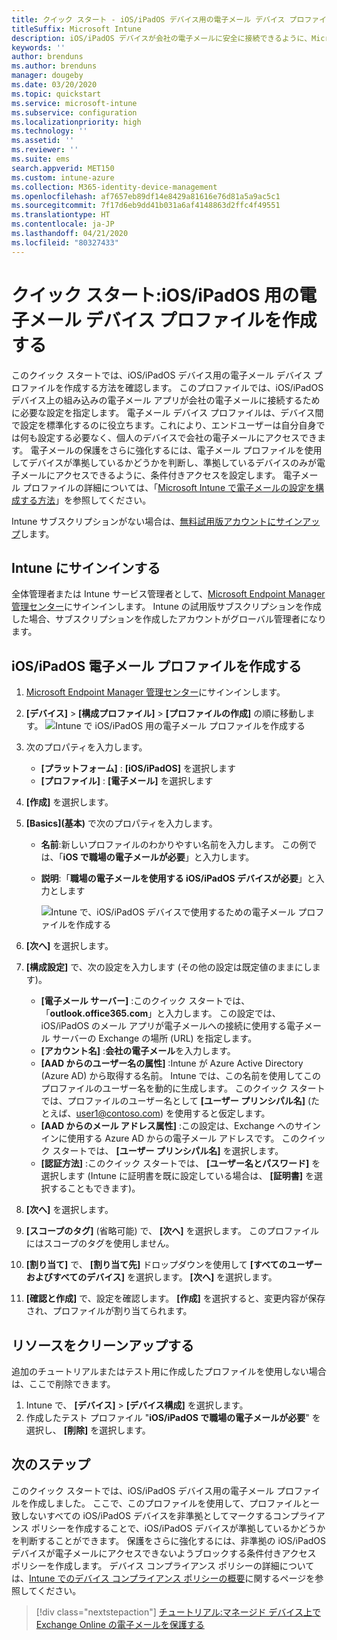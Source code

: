 ```yaml
---
title: クイック スタート - iOS/iPadOS デバイス用の電子メール デバイス プロファイルを作成する
titleSuffix: Microsoft Intune
description: iOS/iPadOS デバイスが会社の電子メールに安全に接続できるように、Microsoft Intune を使用して電子メール デバイス プロファイルを作成する方法について説明します。
keywords: ''
author: brenduns
ms.author: brenduns
manager: dougeby
ms.date: 03/20/2020
ms.topic: quickstart
ms.service: microsoft-intune
ms.subservice: configuration
ms.localizationpriority: high
ms.technology: ''
ms.assetid: ''
ms.reviewer: ''
ms.suite: ems
search.appverid: MET150
ms.custom: intune-azure
ms.collection: M365-identity-device-management
ms.openlocfilehash: af7657eb89df14e8429a81616e76d81a5a9ac5c1
ms.sourcegitcommit: 7f17d6eb9dd41b031a6af4148863d2ffc4f49551
ms.translationtype: HT
ms.contentlocale: ja-JP
ms.lasthandoff: 04/21/2020
ms.locfileid: "80327433"
---
```

# <a name="quickstart-create-an-email-device-profile-for-iosipados"></a>クイック スタート:iOS/iPadOS 用の電子メール デバイス プロファイルを作成する

このクイック スタートでは、iOS/iPadOS デバイス用の電子メール デバイス プロファイルを作成する方法を確認します。 このプロファイルでは、iOS/iPadOS デバイス上の組み込みの電子メール アプリが会社の電子メールに接続するために必要な設定を指定します。 電子メール デバイス プロファイルは、デバイス間で設定を標準化するのに役立ちます。これにより、エンドユーザーは自分自身では何も設定する必要なく、個人のデバイスで会社の電子メールにアクセスできます。 電子メールの保護をさらに強化するには、電子メール プロファイルを使用してデバイスが準拠しているかどうかを判断し、準拠しているデバイスのみが電子メールにアクセスできるように、条件付きアクセスを設定します。 電子メール プロファイルの詳細については、「[Microsoft Intune で電子メールの設定を構成する方法](email-settings-configure.md)」を参照してください。

Intune サブスクリプションがない場合は、[無料試用版アカウントにサインアップ](../fundamentals/free-trial-sign-up.md)します。

## <a name="sign-in-to-intune"></a>Intune にサインインする

全体管理者または Intune サービス管理者として、[Microsoft Endpoint Manager 管理センター](https://go.microsoft.com/fwlink/?linkid=2109431)にサインインします。 Intune の試用版サブスクリプションを作成した場合、サブスクリプションを作成したアカウントがグローバル管理者になります。

## <a name="create-an-iosipados-email-profile"></a>iOS/iPadOS 電子メール プロファイルを作成する

1. [Microsoft Endpoint Manager 管理センター](https://go.microsoft.com/fwlink/?linkid=2109431)にサインインします。

2. **[デバイス]**  >  **[構成プロファイル]**  >  **[プロファイルの作成]** の順に移動します。
   ![Intune で iOS/iPadOS 用の電子メール プロファイルを作成する](./media/quickstart-email-profile/ios-create-profile.png)

3. 次のプロパティを入力します。
   - **[プラットフォーム]** : **[iOS/iPadOS]** を選択します
   - **[プロファイル]** : **[電子メール]** を選択します
  
4. **[作成]** を選択します。

5. **[Basics]\(基本\)** で次のプロパティを入力します。
   - **名前**:新しいプロファイルのわかりやすい名前を入力します。 この例では、「**iOS で職場の電子メールが必要**」と入力します。
   - **説明**:「**職場の電子メールを使用する iOS/iPadOS デバイスが必要**」と入力とします


        ![Intune で、iOS/iPadOS デバイスで使用するための電子メール プロファイルを作成する](./media/quickstart-email-profile/ios-email-profile-name.png)

6. **[次へ]** を選択します。

7. **[構成設定]** で、次の設定を入力します (その他の設定は既定値のままにします)。
   - **[電子メール サーバー]** :このクイック スタートでは、「**outlook.office365.com**」と入力します。 この設定では、iOS/iPadOS のメール アプリが電子メールへの接続に使用する電子メール サーバーの Exchange の場所 (URL) を指定します。
   - **[アカウント名]** :**会社の電子メール**を入力します。
   - **[AAD からのユーザー名の属性]** :Intune が Azure Active Directory (Azure AD) から取得する名前。 Intune では、この名前を使用してこのプロファイルのユーザー名を動的に生成します。 このクイック スタートでは、プロファイルのユーザー名として **[ユーザー プリンシパル名]** (たとえば、user1@contoso.com) を使用すると仮定します。
   - **[AAD からのメール アドレス属性]** :この設定は、Exchange へのサインインに使用する Azure AD からの電子メール アドレスです。 このクイック スタートでは、 **[ユーザー プリンシパル名]** を選択します。
   - **[認証方法]** :このクイック スタートでは、 **[ユーザー名とパスワード]** を選択します (Intune に証明書を既に設定している場合は、 **[証明書]** を選択することもできます)。

8. **[次へ]** を選択します。

9. **[スコープのタグ]** (省略可能) で、 **[次へ]** を選択します。 このプロファイルにはスコープのタグを使用しません。

10. **[割り当て]** で、 **[割り当て先]** ドロップダウンを使用して **[すべてのユーザーおよびすべてのデバイス]** を選択します。  **[次へ]** を選択します。

11. **[確認と作成]** で、設定を確認します。 **[作成]** を選択すると、変更内容が保存され、プロファイルが割り当てられます。 

## <a name="clean-up-resources"></a>リソースをクリーンアップする

追加のチュートリアルまたはテスト用に作成したプロファイルを使用しない場合は、ここで削除できます。

1. Intune で、 **[デバイス]**  >  **[デバイス構成]** を選択します。
2. 作成したテスト プロファイル "**iOS/iPadOS で職場の電子メールが必要**" を選択し、 **[削除]** を選択します。 

## <a name="next-steps"></a>次のステップ

このクイック スタートでは、iOS/iPadOS デバイス用の電子メール プロファイルを作成しました。 ここで、このプロファイルを使用して、プロファイルと一致しないすべての iOS/iPadOS デバイスを非準拠としてマークするコンプライアンス ポリシーを作成することで、iOS/iPadOS デバイスが準拠しているかどうかを判断することができます。 保護をさらに強化するには、非準拠の iOS/iPadOS デバイスが電子メールにアクセスできないようブロックする条件付きアクセス ポリシーを作成します。 デバイス コンプライアンス ポリシーの詳細については、[Intune でのデバイス コンプライアンス ポリシーの概要](../protect/device-compliance-get-started.md)に関するページを参照してください。

> [!div class="nextstepaction"]
> [チュートリアル:マネージド デバイス上で Exchange Online の電子メールを保護する](../protect/tutorial-protect-email-on-enrolled-devices.md)
